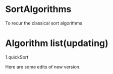 # SortAlgorithms
To recur the classical sort algorithms
# Algorithm list(updating)
1.quickSort

Here are some edits of new version.
